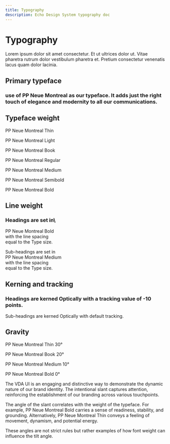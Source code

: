 ```yaml
---
title: Typography
description: Echo Design System typography doc
---
```


<div class="design-layout">
<div class="design-content">

# Typography

Lorem ipsum dolor sit amet consectetur. Et ut ultrices dolor ut. Vitae pharetra rutrum dolor vestibulum pharetra et. Pretium consectetur venenatis lacus quam dolor lacinia.

## Primary typeface

### use of PP Neue Montreal as our typeface. It adds just the right touch of elegance and modernity to all our communications.

## Typeface weight

PP Neue Montreal Thin

PP Neue Montreal Light

PP Neue Montreal Book

PP Neue Montreal Regular

PP Neue Montreal Medium

PP Neue Montreal Semibold

PP Neue Montreal Bold

## Line weight

### Headings are set in\
PP Neue Montreal Bold\
with the line spacing\
equal to the Type size.

 Sub-headings are set in\
PP Neue Montreal Medium\
with the line spacing\
equal to the Type size.

## Kerning and tracking

### Headings are kerned Optically with a tracking value of -10 points.

Sub-headings are kerned Optically with default tracking.

## Gravity

PP Neue Montreal Thin 30°

PP Neue Montreal Book 20°

PP Neue Montreal Medium 10°

PP Neue Montreal Bold 0°

The VDA UI is an engaging and distinctive way to demonstrate the dynamic nature of our brand identity. The intentional slant captures attention, reinforcing the establishment of our branding across various touchpoints.

The angle of the slant correlates with the weight of the typeface. For example, PP Neue Montreal Bold carries a sense of readiness, stability, and grounding. Alternatively, PP Neue Montreal Thin conveys a feeling of movement, dynamism, and potential energy.

These angles are not strict rules but rather examples of how font weight can influence the tilt angle.